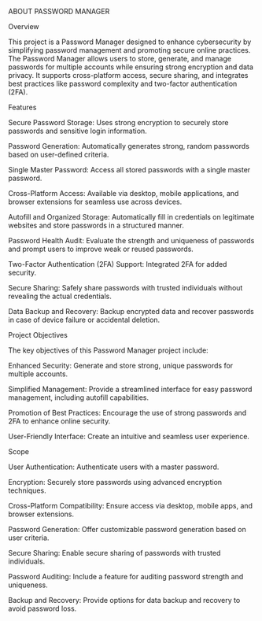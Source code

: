 ABOUT PASSWORD MANAGER

Overview

This project is a Password Manager designed to enhance cybersecurity by simplifying password management and promoting secure online practices. The Password Manager allows users to store, generate, and manage passwords for multiple accounts while ensuring strong encryption and data privacy. It supports cross-platform access, secure sharing, and integrates best practices like password complexity and two-factor authentication (2FA).

Features

Secure Password Storage: Uses strong encryption to securely store passwords and sensitive login information.

Password Generation: Automatically generates strong, random passwords based on user-defined criteria.

Single Master Password: Access all stored passwords with a single master password.

Cross-Platform Access: Available via desktop, mobile applications, and browser extensions for seamless use across devices.

Autofill and Organized Storage: Automatically fill in credentials on legitimate websites and store passwords in a structured manner.

Password Health Audit: Evaluate the strength and uniqueness of passwords and prompt users to improve weak or reused passwords.

Two-Factor Authentication (2FA) Support: Integrated 2FA for added security.

Secure Sharing: Safely share passwords with trusted individuals without revealing the actual credentials.

Data Backup and Recovery: Backup encrypted data and recover passwords in case of device failure or accidental deletion.

Project Objectives

The key objectives of this Password Manager project include:

Enhanced Security: Generate and store strong, unique passwords for multiple accounts.

Simplified Management: Provide a streamlined interface for easy password management, including autofill capabilities.

Promotion of Best Practices: Encourage the use of strong passwords and 2FA to enhance online security.

User-Friendly Interface: Create an intuitive and seamless user experience.

Scope

User Authentication: Authenticate users with a master password.

Encryption: Securely store passwords using advanced encryption techniques.

Cross-Platform Compatibility: Ensure access via desktop, mobile apps, and browser extensions.

Password Generation: Offer customizable password generation based on user criteria.

Secure Sharing: Enable secure sharing of passwords with trusted individuals.

Password Auditing: Include a feature for auditing password strength and uniqueness.

Backup and Recovery: Provide options for data backup and recovery to avoid password loss.
